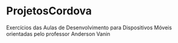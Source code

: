 # ProjetosCordova
Exercícios das Aulas de Desenvolvimento para Dispositivos Móveis orientadas pelo professor Anderson Vanin
